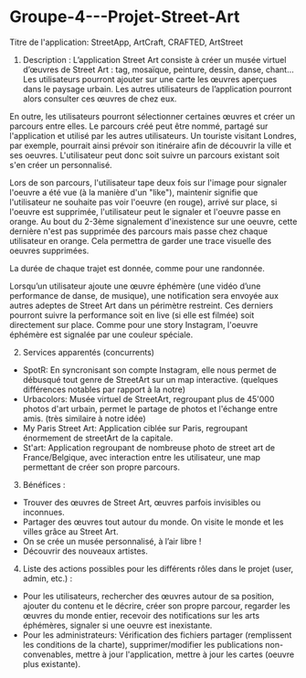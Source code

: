 # Groupe-4---Projet-Street-Art

Titre de l'application: StreetApp, ArtCraft, CRAFTED, ArtStreet

1. Description : 
L’application Street Art consiste à créer un musée virtuel d’œuvres de Street Art : tag, mosaïque, peinture, dessin, danse, chant…
Les utilisateurs pourront ajouter sur une carte les œuvres aperçues dans le paysage urbain. Les autres utilisateurs de l’application pourront alors consulter ces œuvres de chez eux. 

En outre, les utilisateurs pourront sélectionner certaines œuvres et créer un parcours entre elles. Le parcours créé peut être nommé, partagé sur l'application et utilisé par les autres utilisateurs. Un touriste visitant Londres, par exemple, pourrait ainsi prévoir son itinéraire afin de découvrir la ville et ses oeuvres. L'utilisateur peut donc soit suivre un parcours existant soit s'en créer un personnalisé.

Lors de son parcours, l'utilisateur tape deux fois sur l'image pour signaler l'oeuvre a été vue (à la manière d'un "like"), maintenir signifie que l'utilisateur ne souhaite pas voir l'oeuvre (en rouge), arrivé sur place, si l'oeuvre est supprimée, l'utilisateur peut le signaler et l'oeuvre passe en orange. Au bout du 2-3ème signalement d'inexistence sur une oeuvre, cette dernière n'est pas supprimée des parcours mais passe chez chaque utilisateur en orange. Cela permettra de garder une trace visuelle des oeuvres supprimées.

La durée de chaque trajet est donnée, comme pour une randonnée.

Lorsqu’un utilisateur ajoute une œuvre éphémère (une vidéo d’une performance de danse, de musique), une notification sera envoyée aux autres adeptes de Street Art dans un périmètre restreint. Ces derniers pourront suivre la performance soit en live (si elle est filmée) soit directement sur place. Comme pour une story Instagram, l'oeuvre éphémère est signalée par une couleur spéciale.

2. Services apparentés (concurrents) 
- SpotR: En syncronisant son compte Instagram, elle nous permet de débusqué tout genre de StreetArt sur un map interactive. (quelques différences notables par rapport à la notre)
- Urbacolors: Musée virtuel de StreetArt, regroupant plus de 45'000 photos d'art urbain, permet le partage de photos et l'échange entre amis. (très similaire à notre idée)
- My Paris Street Art: Application ciblée sur Paris, regroupant énormement de streetArt de la capitale.
- St'art: Application regroupant de nombreuse photo de street art de France/Belgique, avec interaction entre les utilisateur, une map permettant de créer son propre parcours. 

3. Bénéfices :
- Trouver des œuvres de Street Art, œuvres parfois invisibles ou inconnues.
- Partager des œuvres tout autour du monde. On visite le monde et les villes grâce au Street Art.
- On se crée un musée personnalisé, à l’air libre !
- Découvrir des nouveaux artistes.

4. Liste des actions possibles pour les différents rôles dans le projet (user, admin, etc.) :  
- Pour les utilisateurs, rechercher des œuvres autour de sa position, ajouter du contenu et le décrire, créer son propre parcour, regarder les œuvres du monde entier, recevoir des notifications sur les arts éphémères, signaler si une oeuvre est inexistante.
- Pour les administrateurs: Vérification des fichiers partager (remplissent les conditions de la charte), supprimer/modifier les publications non-convenables, mettre à jour l'application, mettre à jour les cartes (oeuvre plus existante).
